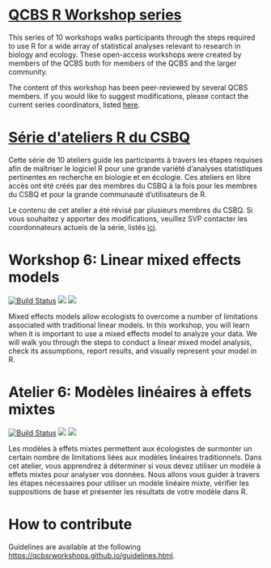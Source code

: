 <link href="//maxcdn.bootstrapcdn.com/font-awesome/4.7.0/css/font-awesome.min.css" rel="stylesheet">

# [QCBS R Workshop series](https://wiki.qcbs.ca/r) <i class='fa fa-guthb'></i>

This series of 10 workshops walks participants through the steps required to
use R for a wide array of statistical analyses relevant to research in biology
and ecology. These open-access workshops were created by members of the QCBS
both for members of the QCBS and the larger community.

The content of this workshop has been peer-reviewed by several QCBS members. If
you would like to suggest modifications, please contact the current series
coordinators, listed [here](https://wiki.qcbs.ca/r).

# [Série d'ateliers R du CSBQ](https://wiki.qcbs.ca/r) <i class='fa fa-guthb'></i>

Cette série de 10 ateliers guide les participants à travers les étapes requises
afin de maîtriser le logiciel R pour une grande variété d’analyses statistiques
pertinentes en recherche en biologie et en écologie. Ces ateliers en libre
accès ont été créés par des membres du CSBQ à la fois pour les membres du CSBQ
et pour la grande communauté d’utilisateurs de R.

Le contenu de cet atelier a été révisé par plusieurs membres du CSBQ. Si vous
souhaitez y apporter des modifications, veuillez SVP contacter les
coordonnateurs actuels de la série, listés [ici](https://wiki.qcbs.ca/r).

# Workshop 6: Linear mixed effects models
[![Build Status](https://img.shields.io/travis/QCBSRworkshops/workshop06/dev?style=for-the-badge)](https://travis-ci.org/QCBSRworkshops/workshop06) 
[![](https://img.shields.io/static/v1?style=for-the-badge&label=Presentation&message=Atelier%206&color=blue)](https://qcbsrworkshops.github.io/workshop06/workshop06-en/workshop06-en.html)
[![](https://img.shields.io/static/v1?style=for-the-badge&label=Wiki&message=Workshop%206&color=violet)](https://wiki.qcbs.ca/r_workshop6)

Mixed effects models allow ecologists to overcome a number of limitations
associated with traditional linear models. In this workshop, you will learn
when it is important to use a mixed effects model to analyze your data. We will
walk you through the steps to conduct a linear mixed model analysis, check its
assumptions, report results, and visually represent your model in R.

# Atelier 6: Modèles linéaires à effets mixtes
[![Build Status](https://img.shields.io/travis/QCBSRworkshops/workshop06/dev?style=for-the-badge)](https://travis-ci.org/QCBSRworkshops/workshop06) 
[![](https://img.shields.io/static/v1?style=for-the-badge&label=Présentation&message=Atelier%206&color=blue)](https://qcbsrworkshops.github.io/workshop06/workshop06-fr/workshop06-fr.html)
[![](https://img.shields.io/static/v1?style=for-the-badge&label=Wiki&message=Atelier%206&color=violet)](https://wiki.qcbs.ca/r_atelier6)

Les modèles à effets mixtes permettent aux écologistes de surmonter un certain
nombre de limitations liées aux modèles linéaires traditionnels. Dans cet
atelier, vous apprendrez à déterminer si vous devez utiliser un modèle à effets
mixtes pour analyser vos données. Nous allons vous guider à travers les étapes
nécessaires pour utiliser un modèle linéaire mixte, vérifier les suppositions
de base et présenter les résultats de votre modèle dans R.


# How to contribute 

Guidelines are available at the following
https://qcbsrworkshops.github.io/guidelines.html.

